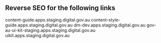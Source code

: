 ## Reverse SEO for the following links

content-guide.apps.staging.digital.gov.au
content-style-guide.apps.staging.digital.gov.au
dm-dev.apps.staging.digital.gov.au
gov-au-ui-kit-staging.apps.staging.digital.gov.au
uikit.apps.staging.digital.gov.au
